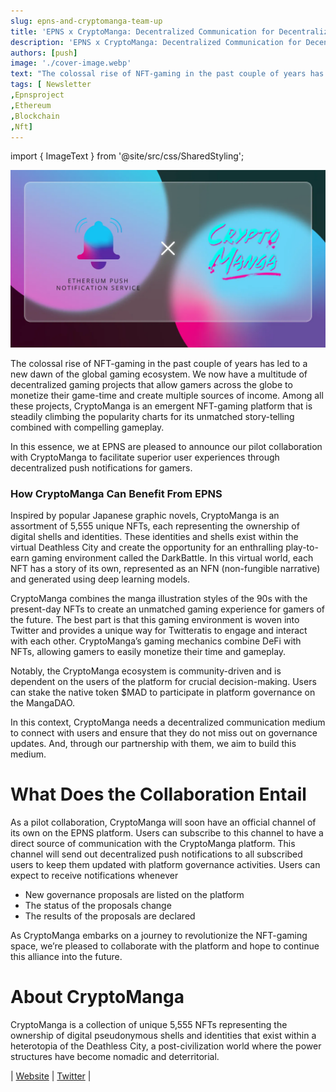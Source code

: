 ```yaml
---
slug: epns-and-cryptomanga-team-up
title: 'EPNS x CryptoManga: Decentralized Communication for Decentralized Gaming'
description: 'EPNS x CryptoManga: Decentralized Communication for Decentralized Gaming'
authors: [push]
image: './cover-image.webp'
text: "The colossal rise of NFT-gaming in the past couple of years has led to a new dawn of the global gaming ecosystem. We now have a multitude of decentralized gaming projects that allow gamers across the globe to monetize their game-time and create multiple sources of income. "
tags: [ Newsletter
,Epnsproject
,Ethereum
,Blockchain
,Nft]
---
```


import { ImageText } from '@site/src/css/SharedStyling';

![Cover image of EPNS x CryptoManga: Decentralized Communication for Decentralized Gaming](./cover-image.webp)

<!--truncate-->

The colossal rise of NFT-gaming in the past couple of years has led to a new dawn of the global gaming ecosystem. We now have a multitude of decentralized gaming projects that allow gamers across the globe to monetize their game-time and create multiple sources of income. Among all these projects, CryptoManga is an emergent NFT-gaming platform that is steadily climbing the popularity charts for its unmatched story-telling combined with compelling gameplay.

In this essence, we at EPNS are pleased to announce our pilot collaboration with CryptoManga to facilitate superior user experiences through decentralized push notifications for gamers.

### How CryptoManga Can Benefit From EPNS

Inspired by popular Japanese graphic novels, CryptoManga is an assortment of 5,555 unique NFTs, each representing the ownership of digital shells and identities. These identities and shells exist within the virtual Deathless City and create the opportunity for an enthralling play-to-earn gaming environment called the DarkBattle. In this virtual world, each NFT has a story of its own, represented as an NFN (non-fungible narrative) and generated using deep learning models.

CryptoManga combines the manga illustration styles of the 90s with the present-day NFTs to create an unmatched gaming experience for gamers of the future. The best part is that this gaming environment is woven into Twitter and provides a unique way for Twitteratis to engage and interact with each other. CryptoManga’s gaming mechanics combine DeFi with NFTs, allowing gamers to easily monetize their time and gameplay.

Notably, the CryptoManga ecosystem is community-driven and is dependent on the users of the platform for crucial decision-making. Users can stake the native token $MAD to participate in platform governance on the MangaDAO.

In this context, CryptoManga needs a decentralized communication medium to connect with users and ensure that they do not miss out on governance updates. And, through our partnership with them, we aim to build this medium.

# What Does the Collaboration Entail

As a pilot collaboration, CryptoManga will soon have an official channel of its own on the EPNS platform. Users can subscribe to this channel to have a direct source of communication with the CryptoManga platform. This channel will send out decentralized push notifications to all subscribed users to keep them updated with platform governance activities. Users can expect to receive notifications whenever

- New governance proposals are listed on the platform
- The status of the proposals change
- The results of the proposals are declared

As CryptoManga embarks on a journey to revolutionize the NFT-gaming space, we’re pleased to collaborate with the platform and hope to continue this alliance into the future.

# **About CryptoManga**

CryptoManga is a collection of unique 5,555 NFTs representing the ownership of digital pseudonymous shells and identities that exist within a heterotopia of the Deathless City, a post-civilization world where the power structures have become nomadic and deterritorial.

| [Website](https://cryptomanga.club/) | [Twitter](https://mobile.twitter.com/cryptomanganft) |
